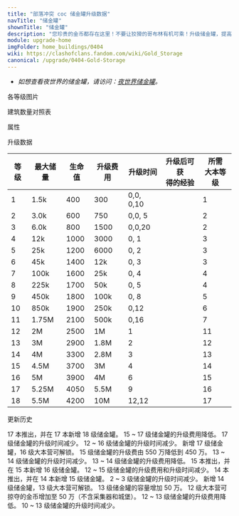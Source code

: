 ```yaml
---
title: "部落冲突 coc 储金罐升级数据"
navTitle: "储金罐"
shownTitle: "储金罐"
description: "您珍贵的金币都存在这里！不要让狡猾的哥布林有机可乘！升级储金罐，提高它们的容量和抗打击能力。"
module: upgrade-home
imgFolder: home_buildings/0404
wiki: https://clashofclans.fandom.com/wiki/Gold_Storage
canonical: /upgrade/0404-Gold-Storage
---
```


- *如想查看夜世界的储金罐，请访问：[夜世界储金罐](/upgrade/1203-Gold-Storage)。*

<UnitInfo :folder="$frontmatter.imgFolder" imgSrc="Gold_Storage18.png" :imgAlt="$frontmatter.navTitle" :description="$frontmatter.description" :isSmallImg="true" />

<SmallTitle>各等级图片</SmallTitle>

<Panel>
    <UnitImgGroup :folder="$frontmatter.imgFolder">
        <UnitImg imgTitle="1 级" imgSrc="Gold_Storage1.png" />
        <UnitImg imgTitle="2 级" imgSrc="Gold_Storage2.png" />
        <UnitImg imgTitle="3 级" imgSrc="Gold_Storage3.png" />
        <UnitImg imgTitle="4 级" imgSrc="Gold_Storage4.png" />
        <UnitImg imgTitle="5 级" imgSrc="Gold_Storage5.png" />
        <UnitImg imgTitle="6 级" imgSrc="Gold_Storage6.png" />
        <UnitImg imgTitle="7 级" imgSrc="Gold_Storage7.png" />
        <UnitImg imgTitle="8 级" imgSrc="Gold_Storage8.png" />
        <UnitImg imgTitle="9 级" imgSrc="Gold_Storage9.png" />
        <UnitImg imgTitle="10 级" imgSrc="Gold_Storage10.png" />
        <UnitImg imgTitle="11 级" imgSrc="Gold_Storage11.png" />
        <UnitImg imgTitle="12 级" imgSrc="Gold_Storage12.png" />
        <UnitImg imgTitle="13 级" imgSrc="Gold_Storage13.png" />
        <UnitImg imgTitle="14 级" imgSrc="Gold_Storage14.png" />
        <UnitImg imgTitle="15 级" imgSrc="Gold_Storage15.png" />
        <UnitImg imgTitle="16 级" imgSrc="Gold_Storage16.png" />
        <UnitImg imgTitle="17 级" imgSrc="Gold_Storage17.png" />
        <UnitImg imgTitle="18 级" imgSrc="Gold_Storage18.png" />
    </UnitImgGroup>
</Panel>

<SmallTitle>建筑数量对照表</SmallTitle>

<BuildingNum>
    <BuildingNumRow title="大本等级" num="1 - 2, 3 - 7, 8, 9 - 17" />
    <BuildingNumRow title="建筑数量" num="    1,     2, 3,      4" />
</BuildingNum>

<SmallTitle>属性</SmallTitle>

<UnitProperties>
    <UnitProperty pKey="占地面积" pValue="3×3" />
    <UnitProperty pKey="判定面积" pValue="2×2" :isJudgeSquare="true" />
    <UnitProperty pKey="掠夺比例" pValue="点击查看" />
</UnitProperties>

<SmallTitle>升级数据</SmallTitle>

<script setup>
const tableExtraInfo = [
    {
        "column": 1,
        "type": "number",
        "icon": "Gold",
        "noGoldPass": true
    },
    {
        "column": 3,
        "type": "cost",
        "gpClass": "building",
        "icon": "Elixir"
    },
    {
        "column": 4,
        "type": "time",
        "gpClass": "building"
    },
    {
        "column": 5,
        "type": "exp",
        "icon": "Exp"
    }
];
</script>

<UnitTable :tableExtraInfo="tableExtraInfo">

| 等级 | 最大储量 | 生命值 | 升级费用 |   升级时间  | 升级后可获<br>得的经验 | 所需<br>大本等级 |
| ---- |  ----   |  ---- |    ---   |     ---    |         ---          |       ---       |
|   1  |   1.5k  |   400 |    300   |  0,0, 0,10 |                      |         1       |
|   2  |   3.0k  |   600 |    750   |  0,0, 5    |                      |         2       |
|   3  |   6.0k  |   800 |   1500   |  0,0,20    |                      |         2       |
|   4  |    12k  |  1000 |   3000   |  0, 1      |                      |         3       |
|   5  |    25k  |  1200 |   6000   |  0, 2      |                      |         3       |
|   6  |    45k  |  1400 |    12k   |  0, 3      |                      |         3       |
|   7  |   100k  |  1600 |    25k   |  0, 4      |                      |         4       |
|   8  |   225k  |  1700 |    50k   |  0, 5      |                      |         4       |
|   9  |   450k  |  1800 |   100k   |  0, 8      |                      |         5       |
|  10  |   850k  |  1900 |   250k   |  0,12      |                      |         6       |
|  11  |  1.75M  |  2100 |   500k   |  0,16      |                      |         7       |
|  12  |     2M  |  2500 |     1M   |  1         |                      |        11       |
|  13  |     3M  |  2900 |   1.8M   |  2         |                      |        12       |
|  14  |     4M  |  3300 |   2.8M   |  3         |                      |        13       |
|  15  |   4.5M  |  3700 |     3M   |  4         |                      |        14       |
|  16  |     5M  |  3900 |     4M   |  6         |                      |        15       |
|  17  |  5.25M  |  4050 |   5.5M   |  9         |                      |        16       |
|  18  |   5.5M  |  4200 |    10M   | 12,12      |                      |        17       |
</UnitTable>

<SmallTitle>更新历史</SmallTitle>

<Timeline>
    <TimelineItem date="2024/11/25">
        <TimelineRow>17 本推出，并在 17 本新增 18 级储金罐。</TimelineRow>
        <TimelineRow>15 ~ 17 级储金罐的升级费用降低。</TimelineRow>
        <TimelineRow>17 级储金罐的升级时间减少。</TimelineRow>
    </TimelineItem>
    <TimelineItem date="2024/06/18">
        <TimelineRow>12 ~ 16 级储金罐的升级时间减少。</TimelineRow>
    </TimelineItem>
    <TimelineItem date="2023/12/12">
        <TimelineRow>新增 17 级储金罐，16 级大本营可解锁。</TimelineRow>
        <TimelineRow>15 级储金罐的升级费由 550 万降低到 450 万。</TimelineRow>
    </TimelineItem>
    <TimelineItem date="2023/06/12">
        <TimelineRow>13 ~ 14 级储金罐的升级时间减少。</TimelineRow>
        <TimelineRow>13 ~ 14 级储金罐的升级费用降低。</TimelineRow>
    </TimelineItem>
    <TimelineItem date="2022/10/10">
        <TimelineRow>15 本推出，并在 15 本新增 16 级储金罐。</TimelineRow>
        <TimelineRow>12 ~ 15 级储金罐的升级费用和升级时间减少。</TimelineRow>
    </TimelineItem>
    <TimelineItem date="2021/04/12">
        <TimelineRow>14 本推出，并在 14 本新增 15 级储金罐。</TimelineRow>
        <TimelineRow>2 ~ 3 级储金罐的升级时间减少。</TimelineRow>
    </TimelineItem>
    <TimelineItem date="2019/12/09">
        <TimelineRow>新增 14 级储金罐，13 级大本营可解锁。</TimelineRow>
        <TimelineRow>13 级储金罐的容量增加 50 万。</TimelineRow>
        <TimelineRow>12 级大本营可掠夺的金币增加至 50 万（不含采集器和城堡）。</TimelineRow>
    </TimelineItem>
        <TimelineItem date="2019/04/02">
        <TimelineRow>12 ~ 13 级储金罐的升级费用降低。</TimelineRow>
        <TimelineRow>10 ~ 13 级储金罐的升级时间减少。</TimelineRow>
    </TimelineItem>
    <TimelineItem :historyBottom="true" />
</Timeline>